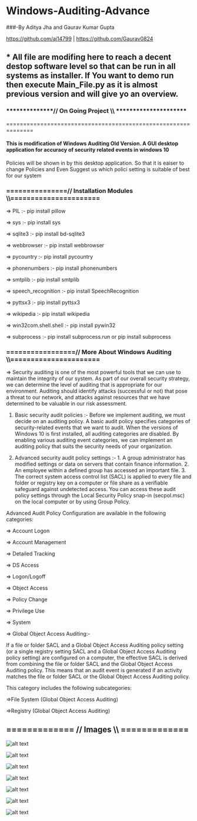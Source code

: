 # Windows-Auditing-Advance

###-By Aditya Jha and Gaurav Kumar Gupta

https://github.com/aj14799 | https://github.com/Gaurav0824


## * All file are modifing here to reach a decent destop software level so that  can be run in all systems as installer. If You want to demo run then execute Main_File.py as it is almost previous version and will give yo an overview.


### **************// On Going Project \\\\ *********************
==============================================================



#### This is modification of Windows Auditing Old Version. A GUI desktop application for accuracy of security related events in windows 10

Policies will be shown in by this desktop application. So that it is eaiser to change Policies and Even Suggest us which polici setting is suitable of best for our system


### ===============// Installation Modules \\\\======================

=> PIL                  :-             pip install pillow

=> sys                  :-             pip install sys

=> sqlite3              :-             pip install bd-sqlite3

=> webbrowser           :-             pip install webbrowser

=> pycountry            :-             pip install pycountry 

=> phonenumbers         :-             pip install phonenumbers

=> smtplib              :-             pip install smtplib

=> speech_recognition   :-             pip install SpeechRecognition

=> pyttsx3              :-             pip install pyttsx3

=> wikipedia            :-             pip install wikipedia

=> win32com.shell.shell :-             pip install pywin32

=> subprocess           :-             pip install subprocess.run or pip install subprocess

### =================// More About Windows Auditing \\\\======================


=> Security auditing is one of the most powerful tools that we can use to maintain the integrity of our system. As part of our overall security strategy, we can determine the level of auditing that is appropriate for our environment. Auditing should identify attacks (successful or not) that pose a threat to our network, and attacks against resources that we have determined to be valuable in our risk assessment.

1. Basic security audit policies :- Before we implement auditing, we must decide on an auditing policy. A basic audit policy specifies categories of security-related events that we want to audit. When the versions of Windows 10 is first installed, all auditing categories are disabled. By enabling various auditing event categories, we can implement an auditing policy that suits the security needs of your organization.

2. Advanced security audit policy settings :- 
        1. A group administrator has modified settings or data on servers that contain finance information.
        2. An employee within a defined group has accessed an important file.
        3. The correct system access control list (SACL) is applied to every file and folder or registry key on a computer or file share           as a verifiable safeguard against undetected access.
You can access these audit policy settings through the Local Security Policy snap-in (secpol.msc) on the local computer or by using Group Policy.

Advanced Audit Policy Configuration are available in the following categories:

=> Account Logon

=> Account Management

=> Detailed Tracking

=> DS Access

=> Logon/Logoff

=> Object Access

=> Policy Change

=> Privilege Use

=> System

=> Global Object Access Auditing:-

   If a file or folder SACL and a Global Object Access Auditing policy setting (or a single registry setting SACL and a Global Object      Access Auditing policy setting) are configured on a computer, the effective SACL is derived from combining the file or folder SACL      and the Global Object Access Auditing policy. This means that an audit event is generated if an activity matches the file or folder      SACL or the Global Object Access Auditing policy.

   This category includes the following subcategories:

   =>File System (Global Object Access Auditing)
   
   =>Registry (Global Object Access Auditing)
 
 
 ## ============= // Images \\\\ =============
 
 
![alt text](https://github.com/aj14799/Windows-Auditing-Advance/blob/master/Pics/Screenshot%20(206).png)

![alt text](https://github.com/aj14799/Windows-Auditing-Advance/blob/master/Pics/Screenshot%20(200).png)

![alt text](https://github.com/aj14799/Windows-Auditing-Advance/blob/master/Pics/Screenshot%20(201).png)

![alt text](https://github.com/aj14799/Windows-Auditing-Advance/blob/master/Pics/Screenshot%20(202).png)

![alt text](https://github.com/aj14799/Windows-Auditing-Advance/blob/master/Pics/Screenshot%20(203).png)

![alt text](https://github.com/aj14799/Windows-Auditing-Advance/blob/master/Pics/Screenshot%20(204).png)

![alt text](https://github.com/aj14799/Windows-Auditing-Advance/blob/master/Pics/Screenshot%20(205).png)



